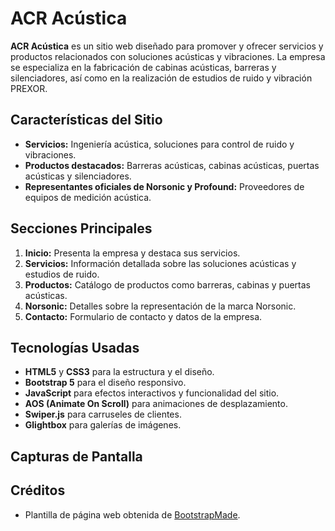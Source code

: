 # ACR Acústica

**ACR Acústica** es un sitio web diseñado para promover y ofrecer servicios y productos relacionados con soluciones acústicas y vibraciones. La empresa se especializa en la fabricación de cabinas acústicas, barreras y silenciadores, así como en la realización de estudios de ruido y vibración PREXOR.

## Características del Sitio

- **Servicios:** Ingeniería acústica, soluciones para control de ruido y vibraciones.
- **Productos destacados:** Barreras acústicas, cabinas acústicas, puertas acústicas y silenciadores.
- **Representantes oficiales de Norsonic y Profound:** Proveedores de equipos de medición acústica.

## Secciones Principales

1. **Inicio:** Presenta la empresa y destaca sus servicios.
2. **Servicios:** Información detallada sobre las soluciones acústicas y estudios de ruido.
3. **Productos:** Catálogo de productos como barreras, cabinas y puertas acústicas.
4. **Norsonic:** Detalles sobre la representación de la marca Norsonic.
5. **Contacto:** Formulario de contacto y datos de la empresa.

## Tecnologías Usadas

- **HTML5** y **CSS3** para la estructura y el diseño.
- **Bootstrap 5** para el diseño responsivo.
- **JavaScript** para efectos interactivos y funcionalidad del sitio.
- **AOS (Animate On Scroll)** para animaciones de desplazamiento.
- **Swiper.js** para carruseles de clientes.
- **Glightbox** para galerías de imágenes.

## Capturas de Pantalla

## Créditos
- Plantilla de página web obtenida de [BootstrapMade](https://bootstrapmade.com/).